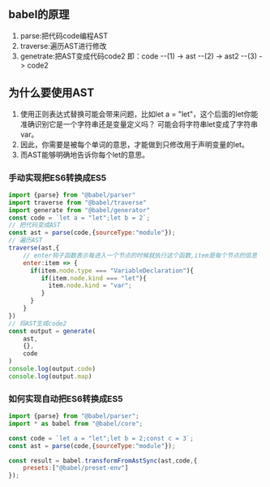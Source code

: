 

## babel的原理
1. parse:把代码code编程AST
2. traverse:遍历AST进行修改
3. genetrate:把AST变成代码code2
即：code --(1) -> ast  --(2)  -> ast2  --(3)  -> code2

## 为什么要使用AST
1. 使用正则表达式替换可能会带来问题，比如let a = "let"，这个后面的let你能准确识别它是一个字符串还是变量定义吗？
可能会将字符串let变成了字符串var。
2. 因此，你需要是被每个单词的意思，才能做到只修改用于声明变量的let。
3. 而AST能够明确地告诉你每个let的意思。

### 手动实现把ES6转换成ES5
```javascript
import {parse} from "@babel/parser"
import traverse from "@babel/traverse"
import generate from "@babel/generator"
const code = `let a = "let";let b = 2`;
// 把代码变成AST
const ast = parse(code,{sourceType:"module"});
// 遍历AST
traverse(ast,{
    // enter钩子函数表示每进入一个节点的时候就执行这个函数,item是每个节点的信息
    enter:item => {
      if(item.node.type === "VariableDeclaration"){
         if(item.node.kind === "let"){
           item.node.kind = "var";
         } 
      }
    }
})
// 将AST生成code2
const output = generate(
    ast,
    {},
    code
)
console.log(output.code)
console.log(output.map)
```

### 如何实现自动把ES6转换成ES5
```javascript
import {parse} from "@babel/parser";
import * as babel from "@babel/core";

const code = `let a = "let";let b = 2;const c = 3`;
const ast = parse(code,{sourceType:"module"});

const result = babel.transformFromAstSync(ast,code,{
    presets:["@babel/preset-env"]
});

```